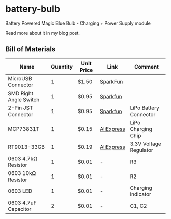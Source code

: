 # battery-bulb

Battery Powered Magic Blue Bulb - Charging + Power Supply module

Read more about it in my blog post.

## Bill of Materials

| Name | Quantity | Unit Price | Link | Comment |
|-------------------------------------|----------|-------|---------------------------------------------------------------------------------------------------------------------------------------------------------------------|--------------------|
| MicroUSB Connector | 1 | $1.50 | [SparkFun](https://www.sparkfun.com/products/8533) |  |
| SMD Right Angle Switch | 1 | $0.95 | [Sparkfun](https://www.sparkfun.com/products/10860) |  |
| 2-Pin JST Connector | 1 | $0.95 | [Sparkfun](https://www.sparkfun.com/products/9914) | LiPo Battery Connector |
| MCP73831T | 1 | $0.15 | [AliExpress](https://www.aliexpress.com/item/10PCS-MCP73831T-2ACI-OT-SOT23-5-MCP73831T-2ACI-SOT-MCP73831T-MCP73831-SMD-free-shipping/32714249253.html) | LiPo Charging Chip  |
| RT9013-33GB | 1 | $0.19 | [AliExpress](https://www.aliexpress.com/item/RT9013-33GB-RT9013-33PB-3-3V-SOT23-5-imports-Original-New-NFTXKJ/32467674180.html) | 3.3V Voltage Regulator |
| 0603 4.7kΩ Resistor | 1 | $0.01 | - | R3 |
| 0603 10kΩ Resistor | 1 | $0.01 | - |  R2 |
| 0603 LED | 1 | $0.01 | -  | Charging indicator |
| 0603 4.7uF Capacitor | 2 | $0.01 | - | C1, C2

